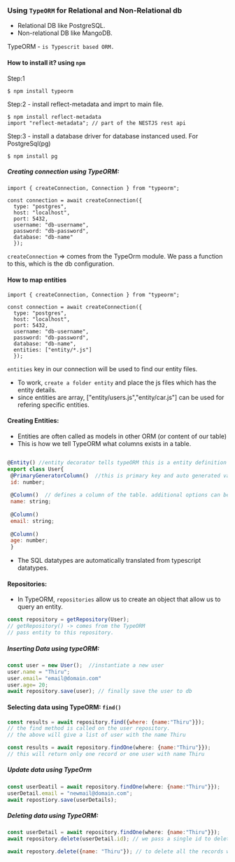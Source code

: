 ### Using __`TypeORM`__ for Relational and Non-Relational db

 - Relational DB like PostgreSQL.
 - Non-relational DB like MangoDB.
 
 TypeORM - `is Typescrit based ORM.`
 
 #### How to install it? using `npm`
 
 Step:1
 ```
 $ npm install typeorm
 ```
 
 Step:2 - install reflect-metadata and imprt to main file.
 ```
 $ npm install reflect-metadata
 import "reflect-metadata"; // part of the NESTJS rest api
 ```
 
 Step:3 - install a database driver for database instanced used. For PostgreSql(pg)
 ```
 $ npm install pg
 ```
 
 ##### Creating connection using TypeORM:
 
 ```
 import { createConnection, Connection } from "typeorm";
 
 const connection = await createConnection({
   type: "postgres",
   host: "localhost",
   port: 5432,
   username: "db-username",
   password: "db-password",
   database: "db-name"
   });
 ```
 `createConnection` => comes from the TypeOrm module. We pass a function to this, which is the db configuration.
 
 #### How to map entities

 ```
 import { createConnection, Connection } from "typeorm";
 
 const connection = await createConnection({
   type: "postgres",
   host: "localhost",
   port: 5432,
   username: "db-username",
   password: "db-password",
   database: "db-name",
   entities: ["entity/*.js"]
   });
 ```
 `entities` key in our connection will be used to find our entity files.
 - To work, `create a folder entity` and place the js files which has the entity details.
 - since entities are array, ["entity/users.js","entity/car.js"] can be used for refering specific entities.
 
 #### Creating Entities:
  - Entities are often called as models in other ORM (or content of our table)
  - This is how we tell TypeORM what columns exists in a table.
  
 ```js
 
 @Entity() //entity decorator tells typeORM this is a entity definition
 export class User{
  @PrimaryGeneratorColumn()  //this is primary key and auto generated value
  id: number;
  
  @Column()  // defines a column of the table. additional options can be passed refer doc.
  name: string;
  
  @Column()
  email: string;
  
  @Column()
  age: number;
  }
 ```
  - The SQL datatypes are automatically translated from typescript datatypes.
 
 #### Repositories:
   - In TypeORM, `repositories` allow us to create an object that allow us to query an entity.
 
 ```js 
 const repository = getRepository(User);
 // getRepository() -> comes from the TypeORM
 // pass entity to this repository.
 ```

##### Inserting Data using typeORM:

```js
const user = new User();  //instantiate a new user 
user.name = "Thiru";
user.email= "email@domain.com"
user.age= 20;
await repository.save(user); // finally save the user to db
``` 

#### Selecting data using TypeORM: `find()`

```js
const results = await repository.find({where: {name:"Thiru"}});
// the find method is called on the user repository.
// the above will give a list of user with the name Thiru
```

```js
const results = await repository.findOne(where: {name:"Thiru"}});
// this will return only one record or one user with name Thiru
```

##### Update data using TypeOrm

```js
const userDeatil = await repository.findOne(where: {name:"Thiru"}});
userDetail.email = "newmail@domain.com";
await repostiory.save(userDetails);
```

##### Deleting data using TypeORM:

```js
const userDetail = await repository.findOne(where: {name:"Thiru"}});
await repository.delete(userDetail.id); // we pass a single id to delete the record

await repostory.delete({name: "Thiru"}); // to delete all the records with name as Thiru
```


